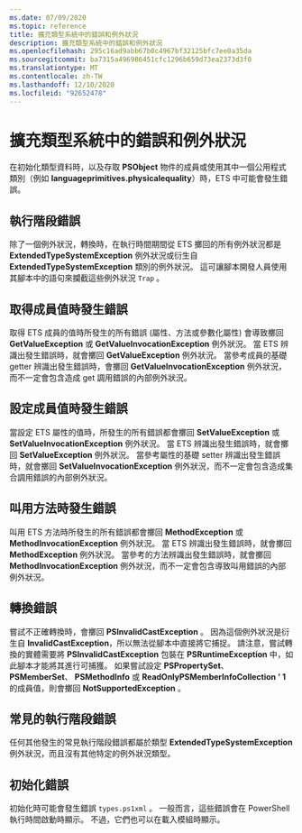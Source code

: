 ```yaml
---
ms.date: 07/09/2020
ms.topic: reference
title: 擴充類型系統中的錯誤和例外狀況
description: 擴充類型系統中的錯誤和例外狀況
ms.openlocfilehash: 295c16ad9abb67b0c4967bf32125bfc7ee0a35da
ms.sourcegitcommit: ba7315a496986451cfc1296b659d73ea2373d3f0
ms.translationtype: MT
ms.contentlocale: zh-TW
ms.lasthandoff: 12/10/2020
ms.locfileid: "92652478"
---
```

# <a name="errors-and-exceptions-in-the-extended-type-system"></a>擴充類型系統中的錯誤和例外狀況

在初始化類型資料時，以及存取 **PSObject** 物件的成員或使用其中一個公用程式類別（例如 **languageprimitives.physicalequality**）時，ETS 中可能會發生錯誤。

## <a name="runtime-errors"></a>執行階段錯誤

除了一個例外狀況，轉換時，在執行時間期間從 ETS 擲回的所有例外狀況都是 **ExtendedTypeSystemException** 例外狀況或衍生自 **ExtendedTypeSystemException** 類別的例外狀況。 這可讓腳本開發人員使用其腳本中的語句來攔截這些例外狀況 `Trap` 。

## <a name="errors-getting-member-values"></a>取得成員值時發生錯誤

取得 ETS 成員的值時所發生的所有錯誤 (屬性、方法或參數化屬性) 會導致擲回 **GetValueException** 或 **GetValueInvocationException** 例外狀況。
當 ETS 辨識出發生錯誤時，就會擲回 **GetValueException** 例外狀況。 當參考成員的基礎 getter 辨識出發生錯誤時，會擲回 **GetValueInvocationException** 例外狀況，而不一定會包含造成 get 調用錯誤的內部例外狀況。

## <a name="errors-setting-member-values"></a>設定成員值時發生錯誤

當設定 ETS 屬性的值時，所發生的所有錯誤都會擲回 **SetValueException** 或 **SetValueInvocationException** 例外狀況。 當 ETS 辨識出發生錯誤時，就會擲回 **SetValueException** 例外狀況。 當參考屬性的基礎 setter 辨識出發生錯誤時，就會擲回 **SetValueInvocationException** 例外狀況，而不一定會包含造成集合調用錯誤的內部例外狀況。

## <a name="errors-invoking-a-method"></a>叫用方法時發生錯誤

叫用 ETS 方法時所發生的所有錯誤都會擲回 **MethodException** 或 **MethodInvocationException** 例外狀況。 當 ETS 辨識出發生錯誤時，就會擲回 **MethodException** 例外狀況。 當參考的方法辨識出發生錯誤時，就會擲回 **MethodInvocationException** 例外狀況，而不一定會包含導致叫用錯誤的內部例外狀況。

## <a name="casting-errors"></a>轉換錯誤

嘗試不正確轉換時，會擲回 **PSInvalidCastException** 。 因為這個例外狀況是衍生自 **InvalidCastException**，所以無法從腳本中直接將它捕捉。 請注意，嘗試轉換的實體需要將 **PSInvalidCastException** 包裝在 **PSRuntimeException** 中，如此腳本才能將其進行可捕獲。 如果嘗試設定 **PSPropertySet**、 **PSMemberSet**、 **PSMethodInfo** 或 **ReadOnlyPSMemberInfoCollection ' 1** 的成員值，則會擲回 **NotSupportedException** 。

## <a name="common-runtime-errors"></a>常見的執行階段錯誤

任何其他發生的常見執行階段錯誤都屬於類型 **ExtendedTypeSystemException** 例外狀況，而且沒有其他特定的例外狀況類型。

## <a name="initialization-errors"></a>初始化錯誤

初始化時可能會發生錯誤 `types.ps1xml` 。 一般而言，這些錯誤會在 PowerShell 執行時間啟動時顯示。 不過，它們也可以在載入模組時顯示。
